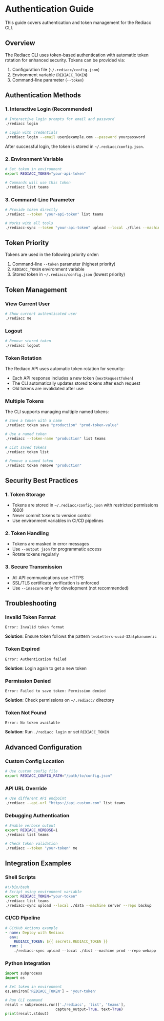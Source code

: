 # Authentication Guide

This guide covers authentication and token management for the Rediacc CLI.

## Overview

The Rediacc CLI uses token-based authentication with automatic token rotation for enhanced security. Tokens can be provided via:
1. Configuration file (`~/.rediacc/config.json`)
2. Environment variable (`REDIACC_TOKEN`)
3. Command-line parameter (`--token`)

## Authentication Methods

### 1. Interactive Login (Recommended)

```bash
# Interactive login prompts for email and password
./rediacc login

# Login with credentials
./rediacc login --email user@example.com --password yourpassword
```

After successful login, the token is stored in `~/.rediacc/config.json`.

### 2. Environment Variable

```bash
# Set token in environment
export REDIACC_TOKEN="your-api-token"

# Commands will use this token
./rediacc list teams
```

### 3. Command-Line Parameter

```bash
# Provide token directly
./rediacc --token "your-api-token" list teams

# Works with all tools
./rediacc-sync --token "your-api-token" upload --local ./files --machine server --repo data
```

## Token Priority

Tokens are used in the following priority order:
1. Command-line `--token` parameter (highest priority)
2. `REDIACC_TOKEN` environment variable
3. Stored token in `~/.rediacc/config.json` (lowest priority)

## Token Management

### View Current User

```bash
# Show current authenticated user
./rediacc me
```

### Logout

```bash
# Remove stored token
./rediacc logout
```

### Token Rotation

The Rediacc API uses automatic token rotation for security:
- Each API response includes a new token (`nextRequestToken`)
- The CLI automatically updates stored tokens after each request
- Old tokens are invalidated after use

### Multiple Tokens

The CLI supports managing multiple named tokens:

```bash
# Save a token with a name
./rediacc token save "production" "prod-token-value"

# Use a named token
./rediacc --token-name "production" list teams

# List saved tokens
./rediacc token list

# Remove a named token
./rediacc token remove "production"
```

## Security Best Practices

### 1. Token Storage
- Tokens are stored in `~/.rediacc/config.json` with restricted permissions (600)
- Never commit tokens to version control
- Use environment variables in CI/CD pipelines

### 2. Token Handling
- Tokens are masked in error messages
- Use `--output json` for programmatic access
- Rotate tokens regularly

### 3. Secure Transmission
- All API communications use HTTPS
- SSL/TLS certificate verification is enforced
- Use `--insecure` only for development (not recommended)

## Troubleshooting

### Invalid Token Format
```
Error: Invalid token format
```
**Solution**: Ensure token follows the pattern `twoLetters-uuid-32alphanumeric`

### Token Expired
```
Error: Authentication failed
```
**Solution**: Login again to get a new token

### Permission Denied
```
Error: Failed to save token: Permission denied
```
**Solution**: Check permissions on `~/.rediacc/` directory

### Token Not Found
```
Error: No token available
```
**Solution**: Run `./rediacc login` or set `REDIACC_TOKEN`

## Advanced Configuration

### Custom Config Location

```bash
# Use custom config file
export REDIACC_CONFIG_PATH="/path/to/config.json"
```

### API URL Override

```bash
# Use different API endpoint
./rediacc --api-url "https://api.custom.com" list teams
```

### Debugging Authentication

```bash
# Enable verbose output
export REDIACC_VERBOSE=1
./rediacc list teams

# Check token validation
./rediacc --token "your-token" me
```

## Integration Examples

### Shell Scripts
```bash
#!/bin/bash
# Script using environment variable
export REDIACC_TOKEN="your-token"
./rediacc list teams
./rediacc-sync upload --local ./data --machine server --repo backup
```

### CI/CD Pipeline
```yaml
# GitHub Actions example
- name: Deploy with Rediacc
  env:
    REDIACC_TOKEN: ${{ secrets.REDIACC_TOKEN }}
  run: |
    ./rediacc-sync upload --local ./dist --machine prod --repo webapp
```

### Python Integration
```python
import subprocess
import os

# Set token in environment
os.environ['REDIACC_TOKEN'] = 'your-token'

# Run CLI command
result = subprocess.run(['./rediacc', 'list', 'teams'], 
                       capture_output=True, text=True)
print(result.stdout)
```